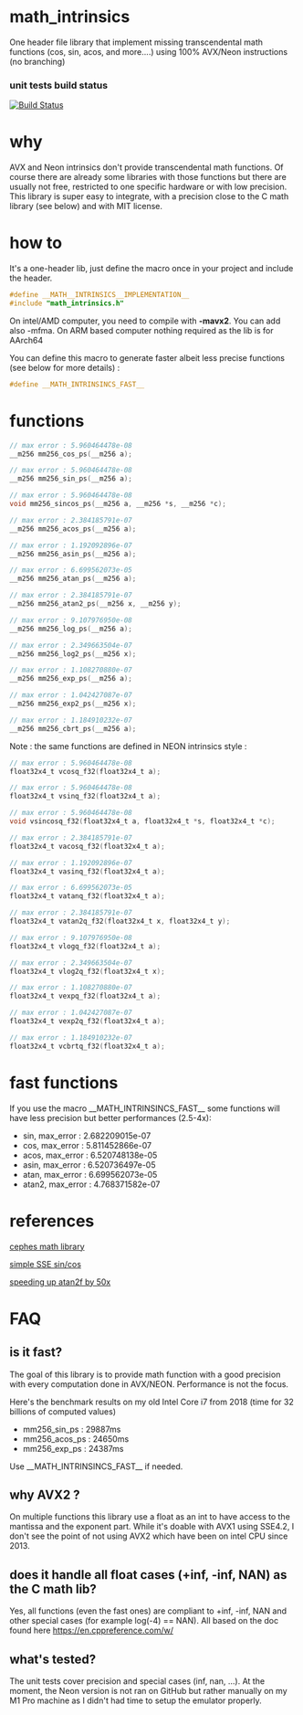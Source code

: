 # math_intrinsics
One header file library that implement missing transcendental math functions (cos, sin, acos, and more....) using 100% AVX/Neon instructions (no branching)

### unit tests build status
[![Build Status](https://github.com/geolm/math_intrinsics/actions/workflows/cmake-multi-platform.yml/badge.svg)](https://github.com/geolm/math_intrinsics/actions)

# why
AVX and Neon intrinsics don't provide transcendental math functions. Of course there are already some libraries with those functions but there are usually not free, restricted to one specific  hardware or with low precision. This library is super easy to integrate, with a precision close to the C math library (see below) and with MIT license.

# how to

It's a one-header lib, just define the macro once in your project and include the header.

```C
#define __MATH__INTRINSICS__IMPLEMENTATION__
#include "math_intrinsics.h"
```

On intel/AMD computer, you need to compile with **-mavx2**. You can add also -mfma. 
On ARM based computer nothing required as the lib is for AArch64


You can define this macro to generate faster albeit less precise functions (see below for more details) :
```C
#define __MATH_INTRINSINCS_FAST__
```

# functions

```C
// max error : 5.960464478e-08
__m256 mm256_cos_ps(__m256 a);

// max error : 5.960464478e-08
__m256 mm256_sin_ps(__m256 a);

// max error : 5.960464478e-08
void mm256_sincos_ps(__m256 a, __m256 *s, __m256 *c);

// max error : 2.384185791e-07
__m256 mm256_acos_ps(__m256 a);

// max error : 1.192092896e-07
__m256 mm256_asin_ps(__m256 a);

// max error : 6.699562073e-05
__m256 mm256_atan_ps(__m256 a);

// max error : 2.384185791e-07
__m256 mm256_atan2_ps(__m256 x, __m256 y);

// max error : 9.107976950e-08
__m256 mm256_log_ps(__m256 a);

// max error : 2.349663504e-07
__m256 mm256_log2_ps(__m256 x);

// max error : 1.108270880e-07
__m256 mm256_exp_ps(__m256 a);

// max error : 1.042427087e-07
__m256 mm256_exp2_ps(__m256 x);

// max error : 1.184910232e-07
__m256 mm256_cbrt_ps(__m256 a);
```

Note : the same functions are defined in NEON intrinsics style :

```C
// max error : 5.960464478e-08
float32x4_t vcosq_f32(float32x4_t a);

// max error : 5.960464478e-08
float32x4_t vsinq_f32(float32x4_t a);

// max error : 5.960464478e-08
void vsincosq_f32(float32x4_t a, float32x4_t *s, float32x4_t *c);

// max error : 2.384185791e-07
float32x4_t vacosq_f32(float32x4_t a);

// max error : 1.192092896e-07
float32x4_t vasinq_f32(float32x4_t a);

// max error : 6.699562073e-05
float32x4_t vatanq_f32(float32x4_t a);

// max error : 2.384185791e-07
float32x4_t vatan2q_f32(float32x4_t x, float32x4_t y);

// max error : 9.107976950e-08
float32x4_t vlogq_f32(float32x4_t a);

// max error : 2.349663504e-07
float32x4_t vlog2q_f32(float32x4_t x);

// max error : 1.108270880e-07
float32x4_t vexpq_f32(float32x4_t a);

// max error : 1.042427087e-07
float32x4_t vexp2q_f32(float32x4_t a);

// max error : 1.184910232e-07
float32x4_t vcbrtq_f32(float32x4_t a);
```

# fast functions 

If you use the macro \_\_MATH_INTRINSINCS_FAST\_\_ some functions will have less precision but better performances (2.5-4x):

* sin, max_error : 2.682209015e-07
* cos, max_error : 5.811452866e-07
* acos, max_error : 6.520748138e-05
* asin, max_error : 6.520736497e-05
* atan, max_error : 6.699562073e-05
* atan2, max_error : 4.768371582e-07


# references

[cephes math library](https://github.com/jeremybarnes/cephes/blob/master/single/)

[simple SSE sin/cos](http://gruntthepeon.free.fr/ssemath/)

[speeding up atan2f by 50x](https://mazzo.li/posts/vectorized-atan2.html)

# FAQ

## is it fast?
The goal of this library is to provide math function with a good precision with every computation done in AVX/NEON. Performance is not the focus.

Here's the benchmark results on my old Intel Core i7 from 2018 (time for 32 billions of computed values)
* mm256_sin_ps : 29887ms
* mm256_acos_ps : 24650ms
* mm256_exp_ps : 24387ms

Use \_\_MATH_INTRINSINCS_FAST\_\_ if needed.

## why AVX2 ?

On multiple functions this library use a float as an int to have access to the mantissa and the exponent part. While it's doable with AVX1 using SSE4.2, I don't see the point of not using AVX2 which have been on intel CPU since 2013.

## does it handle all float cases (+inf, -inf, NAN) as the C math lib?

Yes, all functions (even the fast ones) are compliant to +inf, -inf, NAN and other special cases (for example log(-4) == NAN). All based on the doc found here https://en.cppreference.com/w/

## what's tested?

The unit tests cover precision and special cases (inf, nan, ...). At the moment, the Neon version is not ran on GitHub but rather manually on my M1 Pro machine as I didn't had time to setup the emulator properly. 
